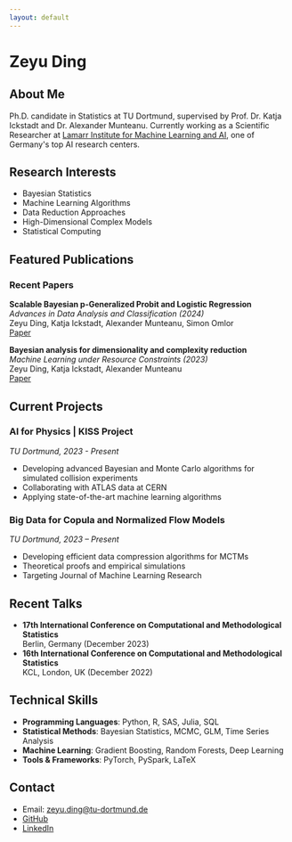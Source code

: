 ```yaml
---
layout: default
---
```


# Zeyu Ding

## About Me

Ph.D. candidate in Statistics at TU Dortmund, supervised by Prof. Dr. Katja Ickstadt and Dr. Alexander Munteanu. Currently working as a Scientific Researcher at [Lamarr Institute for Machine Learning and AI](link), one of Germany's top AI research centers.

## Research Interests

- Bayesian Statistics
- Machine Learning Algorithms
- Data Reduction Approaches
- High-Dimensional Complex Models
- Statistical Computing

## Featured Publications

### Recent Papers

**Scalable Bayesian p-Generalized Probit and Logistic Regression**  
*Advances in Data Analysis and Classification (2024)*  
Zeyu Ding, Katja Ickstadt, Alexander Munteanu, Simon Omlor  
[Paper](link)

**Bayesian analysis for dimensionality and complexity reduction**  
*Machine Learning under Resource Constraints (2023)*  
Zeyu Ding, Katja Ickstadt, Alexander Munteanu  
[Paper](link)

## Current Projects

### AI for Physics | KISS Project
*TU Dortmund, 2023 - Present*
- Developing advanced Bayesian and Monte Carlo algorithms for simulated collision experiments
- Collaborating with ATLAS data at CERN
- Applying state-of-the-art machine learning algorithms

### Big Data for Copula and Normalized Flow Models
*TU Dortmund, 2023 – Present*
- Developing efficient data compression algorithms for MCTMs
- Theoretical proofs and empirical simulations
- Targeting Journal of Machine Learning Research

## Recent Talks

- **17th International Conference on Computational and Methodological Statistics**  
  Berlin, Germany (December 2023)
- **16th International Conference on Computational and Methodological Statistics**  
  KCL, London, UK (December 2022)

## Technical Skills

- **Programming Languages**: Python, R, SAS, Julia, SQL
- **Statistical Methods**: Bayesian Statistics, MCMC, GLM, Time Series Analysis
- **Machine Learning**: Gradient Boosting, Random Forests, Deep Learning
- **Tools & Frameworks**: PyTorch, PySpark, LaTeX

## Contact

- Email: zeyu.ding@tu-dortmund.de
- [GitHub](https://github.com/zeyudsai)
- [LinkedIn](https://www.linkedin.com/in/zeyu-ding-sai/)
